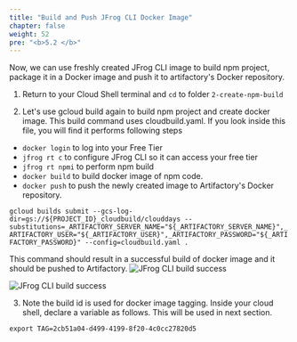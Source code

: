 ```yaml
---
title: "Build and Push JFrog CLI Docker Image"
chapter: false
weight: 52
pre: "<b>5.2 </b>"
---
```


Now, we can use freshly created JFrog CLI image to build npm project, package it in a Docker image and push it to artifactory's Docker repository.

1. Return to your Cloud Shell terminal and `cd` to folder `2-create-npm-build`

2. Let's use gcloud build again to build npm project and create docker image. This build command uses cloudbuild.yaml. If you look inside this file, you will find it performs following steps
- `docker login` to log into your Free Tier
- `jfrog rt c` to configure JFrog CLI so it can access your free tier
- `jfrog rt npmi` to perform npm build
- `docker build` to build docker image of npm code.
- `docker push` to push the newly created image to Artifactory's Docker repository.

``
gcloud builds submit --gcs-log-dir=gs://${PROJECT_ID}_cloudbuild/clouddays --substitutions=_ARTIFACTORY_SERVER_NAME="${_ARTIFACTORY_SERVER_NAME}",_ARTIFACTORY_USER="${_ARTIFACTORY_USER}",_ARTIFACTORY_PASSWORD="${_ARTIFACTORY_PASSWORD}" --config=cloudbuild.yaml .
``

This command should result in a successful build of docker image and it should be pushed to Artifactory. 
![JFrog CLI build success](/images/gcp/build2_success1.png)

![JFrog CLI build success](/images/gcp/build2_success2.png)

3. Note the build id is used for docker image tagging. Inside your cloud shell, declare a variable as follows. This will be used in next section.

`export TAG=2cb51a04-d499-4199-8f20-4c0cc27820d5`


